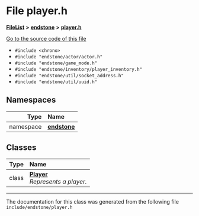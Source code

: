 

# File player.h



[**FileList**](files.md) **>** [**endstone**](dir_6cf277b678674f97c7a2b6b3b2447b33.md) **>** [**player.h**](player_8h.md)

[Go to the source code of this file](player_8h_source.md)



* `#include <chrono>`
* `#include "endstone/actor/actor.h"`
* `#include "endstone/game_mode.h"`
* `#include "endstone/inventory/player_inventory.h"`
* `#include "endstone/util/socket_address.h"`
* `#include "endstone/util/uuid.h"`













## Namespaces

| Type | Name |
| ---: | :--- |
| namespace | [**endstone**](namespaceendstone.md) <br> |


## Classes

| Type | Name |
| ---: | :--- |
| class | [**Player**](classendstone_1_1Player.md) <br>_Represents a player._  |



















































------------------------------
The documentation for this class was generated from the following file `include/endstone/player.h`

